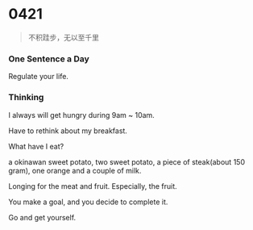 # 0421
> 不积跬步，无以至千里

### One Sentence a Day

Regulate your life.



### Thinking

I always will get hungry during 9am ~ 10am.

Have to rethink about my breakfast.

What have I eat?

a okinawan sweet potato, two sweet potato, a piece of steak(about 150 gram), one orange and a couple of milk.

Longing for the meat and fruit. Especially, the fruit.

You make a goal, and you decide to complete it.

Go and get yourself.
